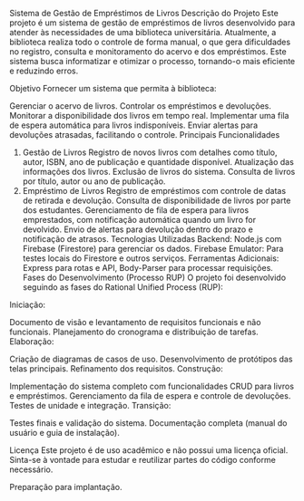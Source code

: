 Sistema de Gestão de Empréstimos de Livros
Descrição do Projeto
Este projeto é um sistema de gestão de empréstimos de livros desenvolvido para atender às necessidades de uma biblioteca universitária. Atualmente, a biblioteca realiza todo o controle de forma manual, o que gera dificuldades no registro, consulta e monitoramento do acervo e dos empréstimos. Este sistema busca informatizar e otimizar o processo, tornando-o mais eficiente e reduzindo erros.

Objetivo
Fornecer um sistema que permita à biblioteca:

Gerenciar o acervo de livros.
Controlar os empréstimos e devoluções.
Monitorar a disponibilidade dos livros em tempo real.
Implementar uma fila de espera automática para livros indisponíveis.
Enviar alertas para devoluções atrasadas, facilitando o controle.
Principais Funcionalidades
1. Gestão de Livros
Registro de novos livros com detalhes como título, autor, ISBN, ano de publicação e quantidade disponível.
Atualização das informações dos livros.
Exclusão de livros do sistema.
Consulta de livros por título, autor ou ano de publicação.
2. Empréstimo de Livros
Registro de empréstimos com controle de datas de retirada e devolução.
Consulta de disponibilidade de livros por parte dos estudantes.
Gerenciamento de fila de espera para livros emprestados, com notificação automática quando um livro for devolvido.
Envio de alertas para devolução dentro do prazo e notificação de atrasos.
Tecnologias Utilizadas
Backend: Node.js com Firebase (Firestore) para gerenciar os dados.
Firebase Emulator: Para testes locais do Firestore e outros serviços.
Ferramentas Adicionais: Express para rotas e API, Body-Parser para processar requisições.
Fases do Desenvolvimento (Processo RUP)
O projeto foi desenvolvido seguindo as fases do Rational Unified Process (RUP):

Iniciação:

Documento de visão e levantamento de requisitos funcionais e não funcionais.
Planejamento do cronograma e distribuição de tarefas.
Elaboração:

Criação de diagramas de casos de uso.
Desenvolvimento de protótipos das telas principais.
Refinamento dos requisitos.
Construção:

Implementação do sistema completo com funcionalidades CRUD para livros e empréstimos.
Gerenciamento da fila de espera e controle de devoluções.
Testes de unidade e integração.
Transição:

Testes finais e validação do sistema.
Documentação completa (manual do usuário e guia de instalação).

Licença
Este projeto é de uso acadêmico e não possui uma licença oficial. Sinta-se à vontade para estudar e reutilizar partes do código conforme necessário.


Preparação para implantação.
